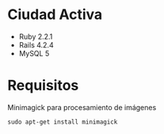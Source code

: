 # Ciudad Activa

* Ruby 2.2.1
* Rails 4.2.4
* MySQL 5


Requisitos
==============

Minimagick para procesamiento de imágenes 
	
	sudo apt-get install minimagick